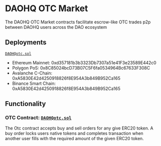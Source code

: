 # DAOHQ OTC Market 

The DAOHQ OTC Market contracts facilitate escrow-like OTC trades p2p between DAOHQ users across the DAO ecosystem

## Deployments

[```DAOHQotc.sol```](https://github.com/DAO-HQ/DAOHQ-contracts/blob/main/DAOHQ-OTC/contracts/DAOHQotc.sol)
* Ethereum Mainnet: 0xd357181b3b3323Db7307a51e41F3e23589E442c0
* Polygon PoS: 0x8C85024bcD73B07C5F6fa0534964Bc67633F308C
* Avalanche C-Chain: 0xA5830E42d4250918826f8E954A3b849B952Ca165
* Binance Smart Chain: 0xA5830E42d4250918826f8E954A3b849B952Ca165

## Functionality

### OTC Contract: [```DAOHQotc.sol```](https://github.com/DAO-HQ/DAOHQ-contracts/blob/main/DAOHQ-OTC/contracts/DAOHQotc.sol)

The Otc contract accepts buy and sell orders for any give ERC20 token. A buy order locks users native tokens and completes transaction when another user fills with the required amount of the given ERC20 token.